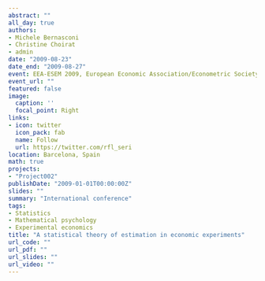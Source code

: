 ```yaml
---
abstract: ""
all_day: true
authors:
- Michele Bernasconi
- Christine Choirat
- admin
date: "2009-08-23"
date_end: "2009-08-27"
event: EEA-ESEM 2009, European Economic Association/Econometric Society European Meeting
event_url: ""
featured: false
image:
  caption: ''
  focal_point: Right
links:
- icon: twitter
  icon_pack: fab
  name: Follow
  url: https://twitter.com/rfl_seri
location: Barcelona, Spain
math: true
projects:
- "Project002"
publishDate: "2009-01-01T00:00:00Z"
slides: ""
summary: "International conference"
tags:
- Statistics
- Mathematical psychology
- Experimental economics
title: "A statistical theory of estimation in economic experiments"
url_code: ""
url_pdf: ""
url_slides: ""
url_video: ""
---
```

